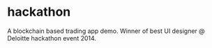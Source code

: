 # hackathon
A blockchain based trading app demo. Winner of best UI designer @ Deloitte hackathon event 2014.
